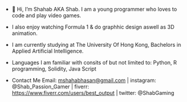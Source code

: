- 👋 Hi, I’m Shahab AKA Shab. I am a young programmer who loves to code and play video games. 
-  I also enjoy watching Formula 1 & do graphhic design aswell as 3D animation.
-  I am currently studying at The University Of Hong Kong, Bachelors in Applied Artificial Intelligence.
-  Languages I am familiar with consits of but not limited to:
   Python,
   R programming,
   Solidity,
   Java Script

- Contact Me
  Email: mshahabhasan@gmail.com | instagram: @Shab_Passion_Gamer | fiverr: https://www.fiverr.com/users/best_output | twitter: @ShabGaming
